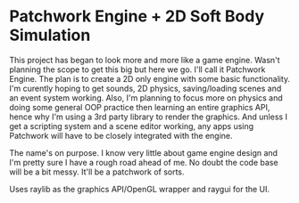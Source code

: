 # Patchwork Engine + 2D Soft Body Simulation

This project has began to look more and more like a game engine. Wasn't planning the scope to get this big but here we go. I'll call it Patchwork Engine. The plan is to create a 2D only engine with some basic functionality. I'm curently hoping to get sounds, 2D physics, saving/loading scenes and an event system working. Also, I'm planning to focus more on physics and doing some general OOP practice then learning an entire graphics API, hence why I'm using a 3rd party library to render the graphics. And unless I get a scripting system and a scene editor working, any apps using Patchwork will have to be closely integrated with the engine. 

The name's on purpose. I know very little about game engine design and I'm pretty sure I have a rough road ahead of me. No doubt the code base will be a bit messy. It'll be a patchwork of sorts.

Uses raylib as the graphics API/OpenGL wrapper and raygui for the UI.
